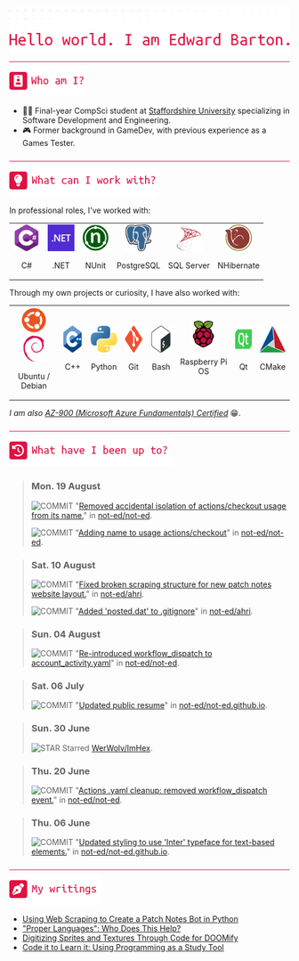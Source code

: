<div align="left">
<img src="./greebles/dots.png">
<img src="./greebles/hero-greeting.png" alt="Hello, world. I am Edward Barton.">
</div>

<img align="center" width=1021 height=1 src="./greebles/line.png">

<div align="left">
<img src="./greebles/header-about.png" alt="Who am I?"></img>

- :student: Final-year CompSci student at [Staffordshire University](https://www.staffs.ac.uk/) specializing in Software Development and Engineering.
- :video_game: Former background in GameDev, with previous experience as a Games Tester.
 
</div>

<img align="center" width=1021 height=1 src="./greebles/line.png">

<div align="left">
<img src="./greebles/header-technologies.png" alt="What can I work with?"></img>

In professional roles, I've worked with:

<table align="center">
<tr>
<td align="center">
<img width=48 height=48 src="./greebles/tech/csharp.png">

C#
</td>
<td align="center">
<img width=48 height=48 src="./greebles/tech/dotnet.png">

.NET
</td>
<td align="center">
<img width=48 height=48 src="./greebles/tech/nunit.png">

NUnit
</td>
<td align="center">
<img width=48 height=48 src="./greebles/tech/postgresql.png">

PostgreSQL
</td>
<td align="center">
<img width=48 height=48 src="./greebles/tech/sqlserver.png">

SQL Server
</td>
<td align="center">
<img width=48 height=48 src="./greebles/tech/nhibernate.png">

NHibernate
</td>
<tr>
</table>

Through my own projects or curiosity, I have also worked with:

<table align="center">
<tr>
<td align="center">
<img width=48 height=48 src="./greebles/tech/ubuntu.png">
<img width=48 height=48 src="./greebles/tech/debian.png">

Ubuntu / Debian
</td>
<td align="center">
<img width=48 height=48 src="./greebles/tech/cplusplus.png">

C++
</td>
<td align="center">
<img width=48 height=48 src="./greebles/tech/python.png">

Python
</td>
<td align="center">
<img width=48 height=48 src="./greebles/tech/git.png">

Git
</td>
<td align="center">
<img width=48 height=48 src="./greebles/tech/bash.png">

Bash
</td>
<td align="center">
<img width=48 height=48 src="./greebles/tech/raspberrypi.png">

Raspberry Pi OS
</td>
<td align="center">
<img width=48 height=48 src="./greebles/tech/qt.png">

Qt
</td>
<td align="center">
<img width=48 height=48 src="./greebles/tech/cmake.png">

CMake
</td>
</tr>
</table>

*I am also [AZ-900 (Microsoft Azure Fundamentals) Certified](https://learn.microsoft.com/en-gb/users/not-ed/credentials/84505f8dcf8a6f35)* :grin:.

</div>

<img align="center" width=1021 height=1 src="./greebles/line.png">

<div align="left">
<img src="./greebles/header-history.png" alt="What have I been up to?"></img>

<!-- Content is removed and re-populated here automatically by Github actions, do not put anything here manually.-->
<!-- HISTORY_START -->

> ### Mon. 19 August
>
> ![COMMIT](https://img.shields.io/badge/COMMIT-1173E0?style=flat-square) "[Removed accidental isolation of actions/checkout usage from its name.](https://github.com/not-ed/not-ed/commit/31f989b191afa5097237bc9d24e18977cdca6e19)" in [not-ed/not-ed](https://github.com/not-ed/not-ed).
>
> ![COMMIT](https://img.shields.io/badge/COMMIT-1173E0?style=flat-square) "[Adding name to usage actions/checkout](https://github.com/not-ed/not-ed/commit/01cd72d379665d41a22ce9132a7abf22a13927bd)" in [not-ed/not-ed](https://github.com/not-ed/not-ed).

> ### Sat. 10 August
>
> ![COMMIT](https://img.shields.io/badge/COMMIT-1173E0?style=flat-square) "[Fixed broken scraping structure for new patch notes website layout.](https://github.com/not-ed/ahri/commit/724c2008d5ff4fb9316f94d169af350eba8ed9ab)" in [not-ed/ahri](https://github.com/not-ed/ahri).
>
> ![COMMIT](https://img.shields.io/badge/COMMIT-1173E0?style=flat-square) "[Added 'posted.dat' to .gitignore](https://github.com/not-ed/ahri/commit/d725f84322f796fa0973bd6428c58d0595a0c4cd)" in [not-ed/ahri](https://github.com/not-ed/ahri).

> ### Sun. 04 August
>
> ![COMMIT](https://img.shields.io/badge/COMMIT-1173E0?style=flat-square) "[Re-introduced workflow_dispatch to account_activity.yaml](https://github.com/not-ed/not-ed/commit/0aa2c841ebee2e60babf1393f7d6086f90c42ff7)" in [not-ed/not-ed](https://github.com/not-ed/not-ed).

> ### Sat. 06 July
>
> ![COMMIT](https://img.shields.io/badge/COMMIT-1173E0?style=flat-square) "[Updated public resume](https://github.com/not-ed/not-ed.github.io/commit/031cc5df36a04edb9cf61215d65dd9061722f93c)" in [not-ed/not-ed.github.io](https://github.com/not-ed/not-ed.github.io).

> ### Sun. 30 June
>
> ![STAR](https://img.shields.io/badge/STAR-F1CE12?style=flat-square) Starred [WerWolv/ImHex](https://github.com/WerWolv/ImHex).

> ### Thu. 20 June
>
> ![COMMIT](https://img.shields.io/badge/COMMIT-1173E0?style=flat-square) "[Actions .yaml cleanup: removed workflow_dispatch event.](https://github.com/not-ed/not-ed/commit/a713f770190a4ea6b2d3dfd69c0bb97d61cd3daa)" in [not-ed/not-ed](https://github.com/not-ed/not-ed).

> ### Thu. 06 June
>
> ![COMMIT](https://img.shields.io/badge/COMMIT-1173E0?style=flat-square) "[Updated styling to use 'Inter' typeface for text-based elements.](https://github.com/not-ed/not-ed.github.io/commit/dce91ddc52af38f3846de1c06c8bb9215e82edd7)" in [not-ed/not-ed.github.io](https://github.com/not-ed/not-ed.github.io).

<!-- HISTORY_END -->

</div>

<img align="center" width=1021 height=1 src="./greebles/line.png" alt="My writings">

<div align="left">
<img src="./greebles/header-articles.png"></img>

- [Using Web Scraping to Create a Patch Notes Bot in Python](https://www.linkedin.com/pulse/using-web-scraping-create-patch-notes-bot-python-edward-barton/)
- ["Proper Languages": Who Does This Help?](https://www.linkedin.com/pulse/proper-languages-who-does-help-edward-barton)
- [Digitizing Sprites and Textures Through Code for DOOMify](https://www.linkedin.com/pulse/digitizing-sprites-textures-through-code-doomify-edward-barton/)
- [Code it to Learn it: Using Programming as a Study Tool](https://www.linkedin.com/pulse/code-learn-using-programming-study-tool-edward-barton/)
</div>
